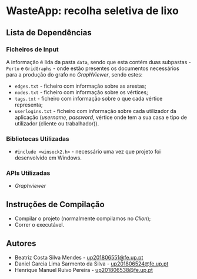 # WasteApp: recolha seletiva de lixo

## Lista de Dependências

### Ficheiros de Input

A informação é lida da pasta ```data```, sendo que esta contém duas subpastas - ```Porto``` e ```GridGraphs``` - onde estão presentes os documentos necessários para a produção do grafo no *GraphViewer*, sendo estes:

+ ```edges.txt``` - ficheiro com informação sobre as arestas;
+ ```nodes.txt``` - ficheiro com informação sobre os vértices;
+ ```tags.txt``` - ficheiro com informação sobre o que cada vértice representa;
+ ```userlogins.txt``` - ficheiro com informação sobre cada utilizador da aplicação (*username*, *password*, vértice onde tem a sua casa e tipo de utilizador (cliente ou trabalhador)).

### Bibliotecas Utilizadas

+ ```#include <winsock2.h>``` - necessário uma vez que projeto foi desenvolvido em Windows.

### APIs Utilizadas

+ *Graphviewer*
  
## Instruções de Compilação

+ Compilar o projeto (normalmente compilamos no *Clion*);
+ Correr o executável.

## Autores

+ Beatriz Costa Silva Mendes - up201806551@fe.up.pt
+ Daniel Garcia Lima Sarmento da Silva - up201806524@fe.up.pt
+ Henrique Manuel Ruivo Pereira - up201806538@fe.up.pt
